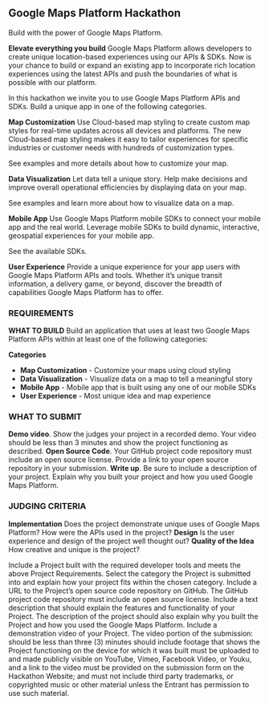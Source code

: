 ## Google Maps Platform Hackathon

Build with the power of Google Maps Platform.


**Elevate everything you build**
Google Maps Platform allows developers to create unique location-based experiences using our APIs & SDKs. Now is your chance to build or expand an existing app to incorporate rich location experiences using the latest APIs and push the boundaries of what is possible with our platform.

In this hackathon we invite you to use Google Maps Platform APIs and SDKs. Build a unique app in one of the following categories.

**Map Customization**
Use Cloud-based map styling to create custom map styles for real-time updates across all devices and platforms. The new Cloud-based map styling makes it easy to tailor experiences for specific industries or customer needs with hundreds of customization types.

See examples and more details about how to customize your map.

**Data Visualization**
Let data tell a unique story. Help make decisions and improve overall operational efficiencies by displaying data on your map. 

See examples and learn more about how to visualize data on a map.

**Mobile App**
Use Google Maps Platform mobile SDKs to connect your mobile app and the real world. Leverage mobile SDKs to build dynamic, interactive, geospatial experiences for your mobile app.

See the available SDKs.

**User Experience**
Provide a unique experience for your app users with Google Maps Platform APIs and tools. Whether it’s unique transit information, a delivery game, or beyond, discover the breadth of capabilities Google Maps Platform has to offer.


### REQUIREMENTS
**WHAT TO BUILD**
Build an application that uses at least two Google Maps Platform APIs within at least one of the following categories:

**Categories**
- **Map Customization** - Customize your maps using cloud styling
- **Data Visualization** - Visualize data on a map to tell a meaningful story
- **Mobile App** - Mobile app that is built using any one of our mobile SDKs
- **User Experience** - Most unique idea and map experience


### WHAT TO SUBMIT
 **Demo video**. Show the judges your project in a recorded demo. Your video should be less than 3 minutes and show the project functioning as described.
 **Open Source Code**. Your GitHub project code repository must include an open source license. Provide a link to your open source repository in your submission.
 **Write up**. Be sure to include a description of your project. Explain why you built your project and how you used Google Maps Platform.


### JUDGING CRITERIA
**Implementation**
Does the project demonstrate unique uses of Google Maps Platform? How were the APIs used in the project?
**Design**
Is the user experience and design of the project well thought out?
**Quality of the Idea**
How creative and unique is the project?

Include a Project built with the required developer tools and meets the above Project Requirements.
Select the category the Project is submitted into and explain how your project fits within the chosen category.
Include a URL to the Project’s open source code repository on GitHub. The GitHub project code repository must include an open source license.
Include a text description that should explain the features and functionality of your Project. The description of the project should also explain why you built the Project and how you used the Google Maps Platform.
Include a demonstration video of your Project. The video portion of the submission:
should be less than three (3) minutes
should include footage that shows the Project functioning on the device for which it was built
must be uploaded to and made publicly visible on YouTube, Vimeo, Facebook Video, or Youku, and a link to the video must be provided on the submission form on the Hackathon Website; and
must not include third party trademarks, or copyrighted music or other material unless the Entrant has permission to use such material.